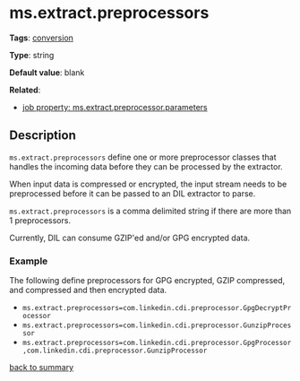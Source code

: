 # ms.extract.preprocessors

**Tags**: 
[conversion](https://github.com/linkedin/data-integration-library/blob/master/docs/parameters/categories.md#conversion-properties)

**Type**: string

**Default value**: blank

**Related**:
- [job property: ms.extract.preprocessor.parameters](https://github.com/linkedin/data-integration-library/blob/master/docs/parameters/ms.extract.preprocessor.parameters.md)

## Description

`ms.extract.preprocessors` define one or more preprocessor classes that
handles the incoming data before they can be processed by the extractor. 

When input data is compressed or encrypted, the input stream needs to 
be preprocessed before it can be passed to an DIL extractor to parse.  

`ms.extract.preprocessors` is a comma delimited string if there are 
more than 1 preprocessors.

Currently, DIL can consume GZIP'ed and/or GPG encrypted data. 

### Example

The following define preprocessors for GPG encrypted, GZIP compressed, and
compressed and then encrypted data. 

- `ms.extract.preprocessors=com.linkedin.cdi.preprocessor.GpgDecryptProcessor`
- `ms.extract.preprocessors=com.linkedin.cdi.preprocessor.GunzipProcessor`
- `ms.extract.preprocessors=com.linkedin.cdi.preprocessor.GpgProcessor,com.linkedin.cdi.preprocessor.GunzipProcessor`



[back to summary](https://github.com/linkedin/data-integration-library/blob/master/docs/parameters/summary.md#msextractpreprocessors)
